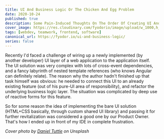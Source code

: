```yaml
---
title: UI And Business Logic Or The Chicken And Egg Problem
date: 2020-10-24
published: true
description: Some Pain-Induced Thoughts On The Order Of Creating UI And Business Logic Layers 
cover_image: https://res.cloudinary.com/fyodorio/image/upload/w_1000,h_420,c_fill,g_auto/v1603352761/chicken-and-egg_pfst5b.jpg
tags: [webdev, teamwork, frontend, software]
canonical_url: https://fyodor.io/ui-and-business-logic/
series: false
---
```


Recently I'd faced a challenge of wiring up a newly implemented (by another developer) UI layer of a web application to the application itself. The UI solution was very complex with lots of cross-event dependencies, and a fancy labyrinth of nested template references (who knows Angular can definitely relate). The reason why the author hadn't finished up that task himself was obvious: he needed to connect this UI to an already existing feature (out of his pure-UI area of responsibility), and refactor the underlying business logic layer. The situation was complicated by deep use of reactive forms for this feature.

So for some reason the idea of implementing the bare UI solution (HTML+CSS basically, through custom shared UI library) and passing it for further revitalization was considered a good one by our Product Owner. That's how I ended up in front of my IDE in complete frustration.



_Cover photo by [Daniel Tuttle](https://unsplash.com/@danieltuttle) on Unsplash_
